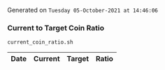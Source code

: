 Generated on `Tuesday 05-October-2021 at 14:46:06`

### Current to Target Coin Ratio
`current_coin_ratio.sh`

Date|Current|Target|Ratio
---|---|---|---
